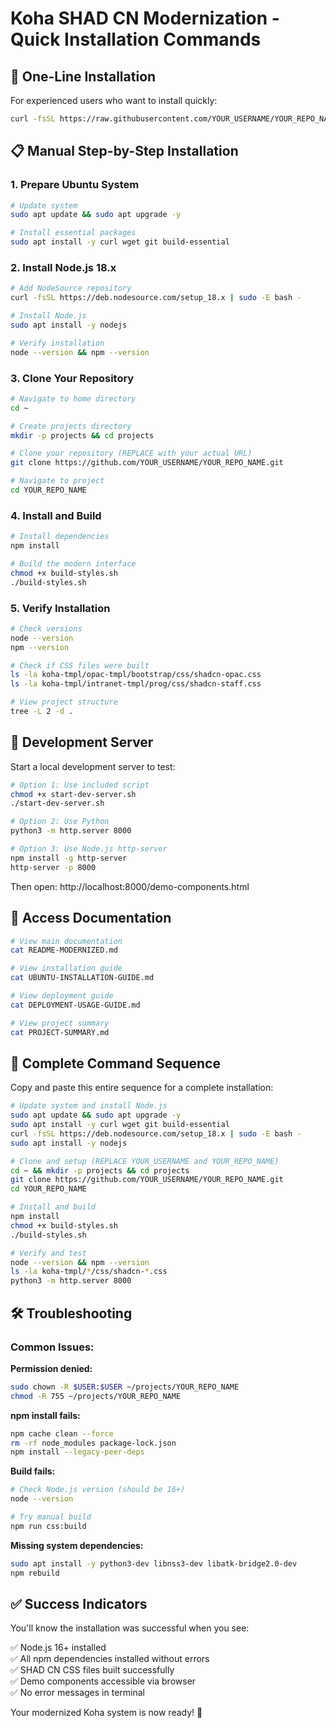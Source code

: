 # Koha SHAD CN Modernization - Quick Installation Commands

## 🚀 One-Line Installation

For experienced users who want to install quickly:

```bash
curl -fsSL https://raw.githubusercontent.com/YOUR_USERNAME/YOUR_REPO_NAME/main/ubuntu-quick-install.sh | bash
```

## 📋 Manual Step-by-Step Installation

### 1. Prepare Ubuntu System
```bash
# Update system
sudo apt update && sudo apt upgrade -y

# Install essential packages
sudo apt install -y curl wget git build-essential
```

### 2. Install Node.js 18.x
```bash
# Add NodeSource repository
curl -fsSL https://deb.nodesource.com/setup_18.x | sudo -E bash -

# Install Node.js
sudo apt install -y nodejs

# Verify installation
node --version && npm --version
```

### 3. Clone Your Repository
```bash
# Navigate to home directory
cd ~

# Create projects directory
mkdir -p projects && cd projects

# Clone your repository (REPLACE with your actual URL)
git clone https://github.com/YOUR_USERNAME/YOUR_REPO_NAME.git

# Navigate to project
cd YOUR_REPO_NAME
```

### 4. Install and Build
```bash
# Install dependencies
npm install

# Build the modern interface
chmod +x build-styles.sh
./build-styles.sh
```

### 5. Verify Installation
```bash
# Check versions
node --version
npm --version

# Check if CSS files were built
ls -la koha-tmpl/opac-tmpl/bootstrap/css/shadcn-opac.css
ls -la koha-tmpl/intranet-tmpl/prog/css/shadcn-staff.css

# View project structure
tree -L 2 -d .
```

## 🔧 Development Server

Start a local development server to test:

```bash
# Option 1: Use included script
chmod +x start-dev-server.sh
./start-dev-server.sh

# Option 2: Use Python
python3 -m http.server 8000

# Option 3: Use Node.js http-server
npm install -g http-server
http-server -p 8000
```

Then open: http://localhost:8000/demo-components.html

## 📖 Access Documentation

```bash
# View main documentation
cat README-MODERNIZED.md

# View installation guide
cat UBUNTU-INSTALLATION-GUIDE.md

# View deployment guide
cat DEPLOYMENT-USAGE-GUIDE.md

# View project summary
cat PROJECT-SUMMARY.md
```

## 🎯 Complete Command Sequence

Copy and paste this entire sequence for a complete installation:

```bash
# Update system and install Node.js
sudo apt update && sudo apt upgrade -y
sudo apt install -y curl wget git build-essential
curl -fsSL https://deb.nodesource.com/setup_18.x | sudo -E bash -
sudo apt install -y nodejs

# Clone and setup (REPLACE YOUR_USERNAME and YOUR_REPO_NAME)
cd ~ && mkdir -p projects && cd projects
git clone https://github.com/YOUR_USERNAME/YOUR_REPO_NAME.git
cd YOUR_REPO_NAME

# Install and build
npm install
chmod +x build-styles.sh
./build-styles.sh

# Verify and test
node --version && npm --version
ls -la koha-tmpl/*/css/shadcn-*.css
python3 -m http.server 8000
```

## 🛠️ Troubleshooting

### Common Issues:

**Permission denied:**
```bash
sudo chown -R $USER:$USER ~/projects/YOUR_REPO_NAME
chmod -R 755 ~/projects/YOUR_REPO_NAME
```

**npm install fails:**
```bash
npm cache clean --force
rm -rf node_modules package-lock.json
npm install --legacy-peer-deps
```

**Build fails:**
```bash
# Check Node.js version (should be 16+)
node --version

# Try manual build
npm run css:build
```

**Missing system dependencies:**
```bash
sudo apt install -y python3-dev libnss3-dev libatk-bridge2.0-dev
npm rebuild
```

## ✅ Success Indicators

You'll know the installation was successful when you see:

✅ Node.js 16+ installed  
✅ All npm dependencies installed without errors  
✅ SHAD CN CSS files built successfully  
✅ Demo components accessible via browser  
✅ No error messages in terminal  

Your modernized Koha system is now ready! 🎉
